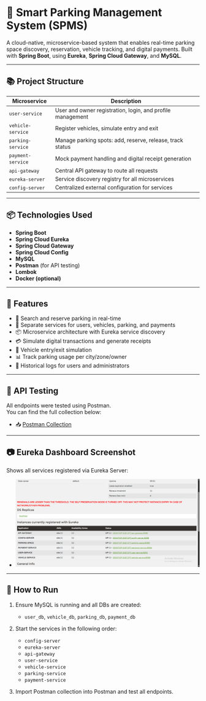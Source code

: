 # 🚗 Smart Parking Management System (SPMS)

A cloud-native, microservice-based system that enables real-time parking space discovery, reservation, vehicle tracking, and digital payments. Built with **Spring Boot**, using **Eureka**, **Spring Cloud Gateway**, and **MySQL**.

---

## 📚 Project Structure

| Microservice       | Description                                               |
|--------------------|-----------------------------------------------------------|
| `user-service`     | User and owner registration, login, and profile management |
| `vehicle-service`  | Register vehicles, simulate entry and exit               |
| `parking-service`  | Manage parking spots: add, reserve, release, track status |
| `payment-service`  | Mock payment handling and digital receipt generation     |
| `api-gateway`      | Central API gateway to route all requests                |
| `eureka-server`    | Service discovery registry for all microservices         |
| `config-server`    | Centralized external configuration for services          |

---

## 📦 Technologies Used

- **Spring Boot**
- **Spring Cloud Eureka**
- **Spring Cloud Gateway**
- **Spring Cloud Config**
- **MySQL**
- **Postman** (for API testing)
- **Lombok**
- **Docker (optional)**

---

## 📌 Features

- 🔎 Search and reserve parking in real-time
- 👥 Separate services for users, vehicles, parking, and payments
- 📦 Microservice architecture with Eureka service discovery
- 💳 Simulate digital transactions and generate receipts
- 🚗 Vehicle entry/exit simulation
- 📊 Track parking usage per city/zone/owner
- 📜 Historical logs for users and administrators

---

## 🧪 API Testing

All endpoints were tested using Postman.  
You can find the full collection below:

- 📥 [Postman Collection](./postmam%20collection/SMPS.postman_collection.json)

---

## 📷 Eureka Dashboard Screenshot

Shows all services registered via Eureka Server:

- ![Eureka Dashboard](./docs/Screenshot%202025-06-24%20095900.png)

---

## 🔌 How to Run

1. Ensure MySQL is running and all DBs are created:
    - `user_db`, `vehicle_db`, `parking_db`, `payment_db`

2. Start the services in the following order:
    - `config-server`
    - `eureka-server`
    - `api-gateway`
    - `user-service`
    - `vehicle-service`
    - `parking-service`
    - `payment-service`

3. Import Postman collection into Postman and test all endpoints.
